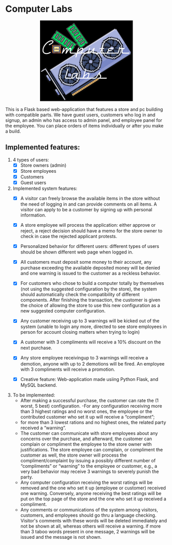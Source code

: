 # Computer Labs 
<p align="center">
    <img src="./static/assets/logo.jpg" align= width="25%">
</p>
This is a Flask based web-application that features a store and pc building with compatible parts. We have guest users, customers who log in and signup, an admin who has access to admin panel, and employee panel for the employee. You can place orders of items individually or after you make a build.

## Implemented features:

1. 4 types of users:
    - [x] Store owners (admin)
    - [X] Store employees
    - [X] Customers
    - [X] Guest users
2. Implemented system features:
    - [X] A visitor can freely browse the available items in the store without the need of logging in and can provide comments on all items. A visitor can apply to be a customer by signing up with personal information.
    - [X] A store employee will process the application: either approve or reject, a reject decision should have a memo for the store owner to check in case the rejected applicant protests.
    - [X] Personalized behavior for different users: different types of users should be shown different web page when logged in.
    - [X] All customers must deposit some money to their account, any purchase exceeding the available deposited money will be denied and one warning is issued to the customer as a reckless behavior.
    - [X] For customers who chose to build a computer totally by themselves (not using the suggested configuration by the store), the system should automatically check the compatibility of different components. After finishing the transaction, the customer is given the choice of allowing the store to use this new configuration as a new suggested computer configuration.
    - [X] Any customer receiving up to 3 warnings will be kicked out of the system (unable to login any more, directed to see store employees in person for account closing matters when trying to login)
    - [X] A customer with 3 compliments will receive a 10% discount on the next purchase.
    - [X] Any store employee receivingup to 3 warnings will receive a demotion, anyone with up to 2 demotions will be fired. An employee with 3 compliments will receive a promotion.
    - [X] Creative feature: Web-application made usiing Python Flask, and MySQL backend.


3. To be implemented:
    - After making a successful purchase, the customer can rate the (1 worst, 5 best) configuration. -For any configuration receiving more than 3 highest ratings and no worst ones, the employee or the contributed customer who set it up will receive a “compliment”; 
    - for more than 3 lowest rations and no highest ones, the related party received a “warning”. 
    - The customer can communicate with store employees about any concerns over the purchase, and afterward, the customer can complain or compliment the employee to the store owner with justifications. The store employee can complain, or compliment the customer as well, the store owner will process the compliment/complaint by issuing a possibly different number of “compliments” or “warning” to the employee or customer, e.g., a very bad behavior may receive 3 warnings to severely punish the party.
    - Any computer configuration receiving the worst ratings will be removed and the one who set it up (employee or customer) received one warning. Conversely, anyone receiving the best ratings will be put on the top page of the store and the one who set it up received a compliment.
    - Any comments or communications of the system among visitors, customers, and employees should go thru a language checking. Visitor's comments with these words will be deleted immediately and not be shown at all, whereas others will receive a warning. if more than 3 taboo words present in one message, 2 warnings will be issued and the message is not shown.
